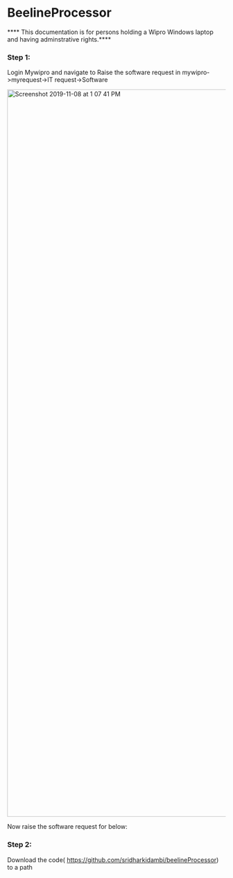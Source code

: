 # BeelineProcessor

**** This documentation is for persons holding a Wipro Windows laptop and having adminstrative rights.****

### Step 1:
Login Mywipro and navigate to Raise the software request in mywipro->myrequest->IT request->Software  

<img width="1678" alt="Screenshot 2019-11-08 at 1 07 41 PM" src="https://user-images.githubusercontent.com/8262606/68458499-f9bbc000-0228-11ea-9c0f-1da5db61d504.png">

Now raise the software request for below:




### Step 2:
Download the code( https://github.com/sridharkidambi/beelineProcessor)  to a path 
 


